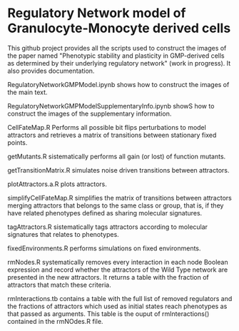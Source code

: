 # Regulatory Network model of Granulocyte-Monocyte derived cells

This github project provides all the scripts used to construct the images of the paper named "Phenotypic stability and plasticity in GMP-derived cells as determined by their underlying regulatory network" (work in progress). It also provides documentation.

RegulatoryNetworkGMPModel.ipynb shows how to construct the images of the main text.

RegulatoryNetworkGMPModelSupplementaryInfo.ipynb showS how to construct the images of the supplementary information.

CellFateMap.R Performs all possible bit flips perturbations to model attractors and retrieves a matrix of transitions between stationary fixed points.

getMutants.R sistematically performs all gain (or lost) of function mutants.

getTransitionMatrix.R simulates noise driven transitions between attractors.

plotAttractors.a.R plots attractors.

simplifyCellFateMap.R simplifies the matrix of transitions between attractors merging attractors that belongs to the same class or group, that is, if they have related phenotypes defined as sharing molecular signatures.

tagAttractors.R sistematically tags attractors according to molecular signatures that relates to phenotypes.

fixedEnvironments.R performs simulations on fixed environments. 

rmNodes.R systematically removes every interaction in each node Boolean expression and record whether the attractors of the Wild Type network are presented in the new attractors. It returns a table with the fraction of attractors that match these criteria.

rmInteractions.tb contains a table with the full list of removed regulators and the fractions of attractors which used as initial states reach phenotypes as that passed as arguments. This table is the ouput of rmInteractions() contained in the rmNOdes.R file.
